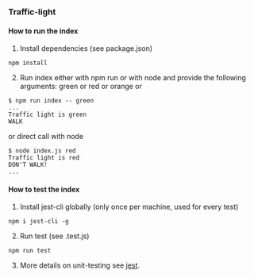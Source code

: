 ### Traffic-light
#### How to run the index
1. Install dependencies (see package.json)
```
npm install
```
2. Run index either with npm run or with node and
   provide the following arguments: green or red or orange or <nothing>
```
$ npm run index -- green                
...
Traffic light is green                
WALK                                  
```
or direct call with node
```
$ node index.js red
Traffic light is red
DON'T WALK!                        
...
```

#### How to test the index
1. Install jest-cli globally (only once per machine, used for every test)
```
npm i jest-cli -g
```
2. Run test (see <file>.test.js)
```
npm run test
```
3. More details on unit-testing see [jest](https://jestjs.io/docs/getting-started).
